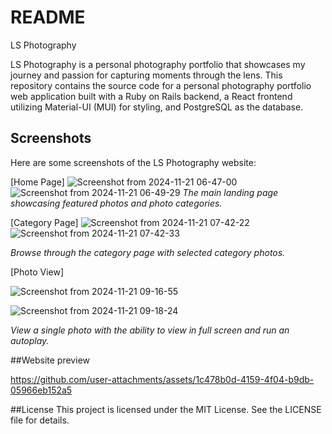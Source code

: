 # README

LS Photography

LS Photography is a personal photography portfolio that showcases my journey and passion for capturing moments through the lens. This repository contains the source code for a personal photography portfolio web application built with a Ruby on Rails backend, a React frontend utilizing Material-UI (MUI) for styling, and PostgreSQL as the database.

## Screenshots

Here are some screenshots of the LS Photography website:

[Home Page]
![Screenshot from 2024-11-21 06-47-00](https://github.com/user-attachments/assets/de8c816b-2706-42c4-a075-e949f22e6b95)
![Screenshot from 2024-11-21 06-49-29](https://github.com/user-attachments/assets/36814c8c-d2f9-4593-aab4-b597391aa439)
*The main landing page showcasing featured photos and photo categories.*

[Category Page]
![Screenshot from 2024-11-21 07-42-22](https://github.com/user-attachments/assets/ca1be951-1a04-4e0e-a3ba-30393f70a09b)
![Screenshot from 2024-11-21 07-42-33](https://github.com/user-attachments/assets/0dc9ba34-8fd4-4375-b52c-3636f2a0a15e)

*Browse through the category page with selected category photos.*

[Photo View]

![Screenshot from 2024-11-21 09-16-55](https://github.com/user-attachments/assets/b9d4f2b0-7f51-4224-b9a6-0a54ffc9a70b)

![Screenshot from 2024-11-21 09-18-24](https://github.com/user-attachments/assets/a67dc007-e97d-4d73-b91a-29da120599ba)

*View a single photo with the ability to view in full screen and run an autoplay.*

##Website preview

https://github.com/user-attachments/assets/1c478b0d-4159-4f04-b9db-05966eb152a5

##License
This project is licensed under the MIT License. See the LICENSE file for details.
